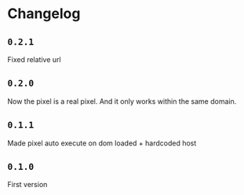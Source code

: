 # Changelog

## `0.2.1`

Fixed relative url

## `0.2.0`

Now the pixel is a real pixel.
And it only works within the same domain.

## `0.1.1`

Made pixel auto execute on dom loaded + hardcoded host

## `0.1.0`

First version

